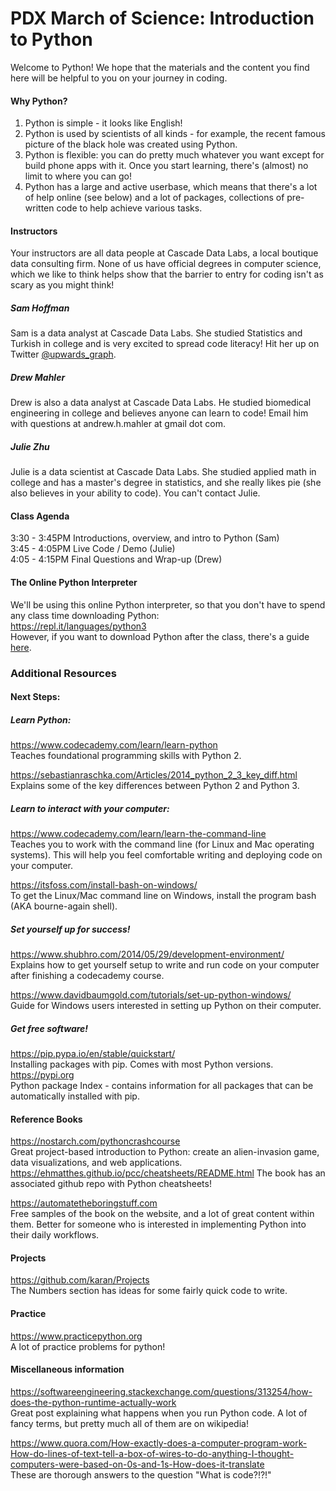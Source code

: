 # PDX March of Science: Introduction to Python

Welcome to Python! We hope that the materials and the content you find here
will be helpful to you on your journey in coding. 

#### Why Python?
1. Python is simple - it looks like English! 
2. Python is used by scientists of all kinds - for example, the recent famous picture of the black hole was created using Python. 
3. Python is flexible: you can do pretty much whatever you want except for build phone apps with it. Once you start learning, there's (almost)
no limit to where you can go!
4. Python has a large and active userbase, which means that there's a lot of help online (see below) and a lot of packages, 
collections of pre-written code to help achieve various tasks. 

#### Instructors
Your instructors are all data people at Cascade Data Labs, a local boutique data consulting firm. None of us have official degrees in computer science, which we like to think helps show that the barrier to entry for coding isn't as scary as you might think!

##### Sam Hoffman 
Sam is a data analyst at Cascade Data Labs. She studied Statistics and Turkish in college and is very excited to spread code literacy! Hit her up on Twitter [@upwards_graph](https://twitter.com/upwards_graph).

##### Drew Mahler
Drew is also a data analyst at Cascade Data Labs. He studied biomedical engineering in college and believes anyone can learn to code! Email him with questions at andrew.h.mahler at gmail dot com. 

##### Julie Zhu
Julie is a data scientist at Cascade Data Labs. She studied applied math in college and has a master's degree in statistics, and she really likes pie (she also believes in your ability to code). You can't contact Julie. 

#### Class Agenda
3:30 - 3:45PM Introductions, overview, and intro to Python (Sam) <br>
3:45 - 4:05PM Live Code / Demo (Julie) <br>
4:05 - 4:15PM Final Questions and Wrap-up (Drew) <br>

#### The Online Python Interpreter
We'll be using this online Python interpreter, so that you don't have to spend any class time downloading Python: <br>
https://repl.it/languages/python3 <br>
However, if you want to download Python after the class, there's a guide [here](https://wiki.python.org/moin/BeginnersGuide/Download).

### Additional Resources

#### Next Steps:

##### Learn Python:
https://www.codecademy.com/learn/learn-python <br>
Teaches foundational programming skills with Python 2.

https://sebastianraschka.com/Articles/2014_python_2_3_key_diff.html <br>
Explains some of the key differences between Python 2 and Python 3.

##### Learn to interact with your computer:
https://www.codecademy.com/learn/learn-the-command-line <br>
Teaches you to work with the command line (for Linux and Mac operating systems). This will help you feel comfortable writing and deploying code on your computer. 

https://itsfoss.com/install-bash-on-windows/ <br>
To get the Linux/Mac command line on Windows, install the program bash (AKA bourne-again shell).

##### Set yourself up for success!
https://www.shubhro.com/2014/05/29/development-environment/ <br>
Explains how to get yourself setup to write and run code on your computer after finishing a codecademy course.

https://www.davidbaumgold.com/tutorials/set-up-python-windows/ <br>
Guide for Windows users interested in setting up Python on their computer.

##### Get free software!
https://pip.pypa.io/en/stable/quickstart/ <br>
Installing packages with pip. Comes with most Python versions.
https://pypi.org <br>
Python package Index - contains information for all packages that can be automatically installed with pip.

#### Reference Books
https://nostarch.com/pythoncrashcourse<br>
Great project-based introduction to Python: create an alien-invasion game, data visualizations, and web applications. <br>
https://ehmatthes.github.io/pcc/cheatsheets/README.html
The book has an associated github repo with Python cheatsheets! <br>

https://automatetheboringstuff.com<br>
Free samples of the book on the website, and a lot of great content within them. Better for someone who is interested in implementing Python into their daily workflows. 

#### Projects
https://github.com/karan/Projects<br>
The Numbers section has ideas for some fairly quick code to write.

#### Practice
https://www.practicepython.org<br>
A lot of practice problems for python! 

#### Miscellaneous information
https://softwareengineering.stackexchange.com/questions/313254/how-does-the-python-runtime-actually-work <br>
Great post explaining what happens when you run Python code. A lot of fancy terms, but pretty much all of them are on wikipedia!

https://www.quora.com/How-exactly-does-a-computer-program-work-How-do-lines-of-text-tell-a-box-of-wires-to-do-anything-I-thought-computers-were-based-on-0s-and-1s-How-does-it-translate <br>
These are thorough answers to the question "What is code?!?!"
